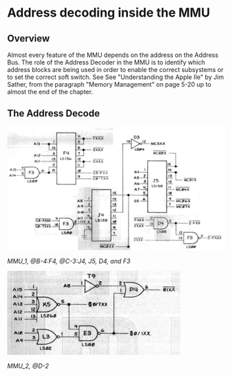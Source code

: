 # Address decoding inside the MMU

## Overview

Almost every feature of the MMU depends on the address on the Address Bus. The role of the Address Decoder in the MMU is to identify which address blocks are being used in order to enable the correct subsystems or to set the correct soft switch. See See "Understanding the Apple IIe" by Jim Sather, from the paragraph "Memory Management" on page 5-20 up to almost the end of the chapter.

## The Address Decode
<a align="center" href="/Schematics/MMU_1.jpg">
    <img src="/resources/mmu-address-decode.png" style="width: 820px"/>
</a>
<p><i>MMU_1, @B-4:F4, @C-3:J4, J5, D4, and F3</i></p>

<a align="center" href="/Schematics/MMU_2.jpg">
    <img src="/resources/mmu-address-decode-2.png" style="width: 400px"/>
</a>
<p><i>MMU_2, @D-2</i></p>

